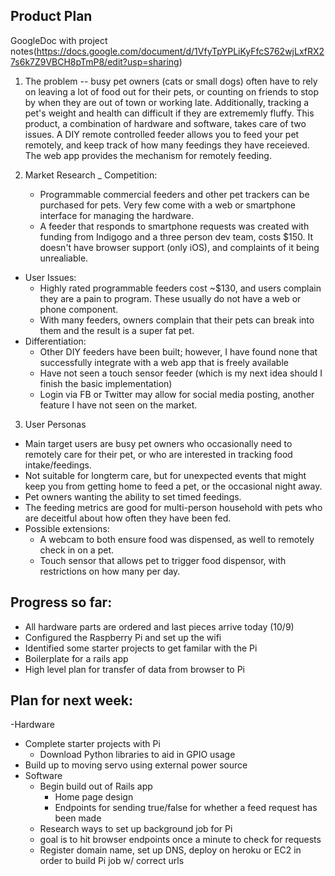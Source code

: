 ## Product Plan

GoogleDoc with project notes(https://docs.google.com/document/d/1VfyTpYPLiKyFfcS762wjLxfRX27s6k7Z9VBCH8pTmP8/edit?usp=sharing)

1. The problem -- busy pet owners (cats or small dogs) often have to rely on leaving a lot of food out for their pets, or counting on friends to stop by when they are out of town or working late. Additionally, tracking a pet's weight and health can difficult if they are extrememly fluffy. This product, a combination of hardware and software, takes care of two issues. A DIY remote controlled feeder allows you to feed your pet remotely, and keep track of how many feedings they have receieved. The web app provides the mechanism for remotely feeding.

2. Market Research
  _ Competition:
    - Programmable commercial feeders and other pet trackers can be purchased for pets. Very few come with a web or smartphone interface for managing the hardware.
    - A feeder that responds to smartphone requests was created with funding from Indigogo and a three person dev team, costs $150. It doesn't have browser support (only iOS), and complaints of it being unrealiable.
  - User Issues:
    - Highly rated programmable feeders cost ~$130, and users complain they are a pain to program. These usually do not have a web or phone component.
    - With many feeders, owners complain that their pets can break into them and the result is a super fat pet.
  - Differentiation:
    - Other DIY feeders have been built; however, I have found none that successfully integrate with a web app that is freely available
    - Have not seen a touch sensor feeder (which is my next idea should I finish the basic implementation)
    - Login via FB or Twitter may allow for social media posting, another feature I have not seen on the market.


3. User Personas
  - Main target users are busy pet owners who occasionally need to remotely care for their pet, or who are interested in tracking food intake/feedings.
  - Not suitable for longterm care, but for unexpected events that might keep you from getting home to feed a pet, or the occasional night away.
  - Pet owners wanting the ability to set timed feedings.
  - The feeding metrics are good for multi-person household with pets who are deceitful about how often they have been fed.
  - Possible extensions:
    - A webcam to both ensure food was dispensed, as well to remotely check in on a pet.
    - Touch sensor that allows pet to trigger food dispensor, with restrictions on how many per day.

## Progress so far:
- All hardware parts are ordered and last pieces arrive today (10/9)
- Configured the Raspberry Pi and set up the wifi
- Identified some starter projects to get familar with the Pi
- Boilerplate for a rails app
- High level plan for transfer of data from browser to Pi

## Plan for next week:
-Hardware
  - Complete starter projects with Pi
    - Download Python libraries to aid in GPIO usage
  - Build up to moving servo using external power source
- Software
  - Begin build out of Rails app
    - Home page design
    - Endpoints for sending true/false for whether a feed request has been made
  - Research ways to set up background job for Pi
   - goal is to hit browser endpoints once a minute to check for requests
  - Register domain name, set up DNS, deploy on heroku or EC2 in order to build Pi job w/ correct urls

